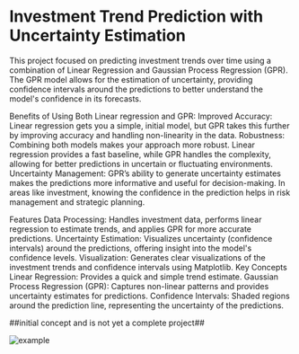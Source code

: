 # Investment Trend Prediction with Uncertainty Estimation

This project focused on predicting investment trends over time using a combination of Linear Regression and Gaussian Process Regression (GPR). The GPR model allows for the estimation of uncertainty, providing confidence intervals around the predictions to better understand the model's confidence in its forecasts.

Benefits of Using Both Linear regression and GPR:
Improved Accuracy: Linear regression gets you a simple, initial model, but GPR takes this further by improving accuracy and handling non-linearity in the data.
Robustness: Combining both models makes your approach more robust. Linear regression provides a fast baseline, while GPR handles the complexity, allowing for better predictions in uncertain or fluctuating environments.
Uncertainty Management: GPR’s ability to generate uncertainty estimates makes the predictions more informative and useful for decision-making. In areas like investment, knowing the confidence in the prediction helps in risk management and strategic planning.

Features
Data Processing: Handles investment data, performs linear regression to estimate trends, and applies GPR for more accurate predictions.
Uncertainty Estimation: Visualizes uncertainty (confidence intervals) around the predictions, offering insight into the model's confidence levels.
Visualization: Generates clear visualizations of the investment trends and confidence intervals using Matplotlib.
Key Concepts
Linear Regression: Provides a quick and simple trend estimate.
Gaussian Process Regression (GPR): Captures non-linear patterns and provides uncertainty estimates for predictions.
Confidence Intervals: Shaded regions around the prediction line, representing the uncertainty of the predictions.

##initial concept and is not yet a complete project##

![example ](https://github.com/user-attachments/assets/ed410bc1-c905-4e4b-ad96-b30b57fd11fc)


